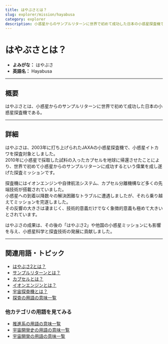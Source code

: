 ```yaml
---
title: はやぶさとは？
slug: explorer/mission/hayabusa
category: explorer
description: 小惑星からのサンプルリターンに世界で初めて成功した日本の小惑星探査機であるはやぶさの意味・定義・内容について解説します。  
---
```


# はやぶさとは？

- **よみがな：** はやぶさ  
- **英語名：** Hayabusa  

---

## 概要

はやぶさとは、小惑星からのサンプルリターンに世界で初めて成功した日本の小惑星探査機である。  

---

## 詳細

はやぶさは、2003年に打ち上げられたJAXAの小惑星探査機で、小惑星イトカワを探査対象としました。  
2010年に小惑星で採取した試料の入ったカプセルを地球に帰還させたことにより、世界で初めて小惑星からのサンプルリターンに成功するという偉業を成し遂げた探査ミッションです。  

探査機にはイオンエンジンや自律航法システム、カプセル分離機構など多くの先端技術が搭載されていました。  
小惑星への到着以降数々の解決困難なトラブルに遭遇しましたが、それら乗り越えてミッションを完遂しました。  
その反響の大きさは凄まじく、技術的意義だけでなく象徴的意義も極めて大きいとされています。  

はやぶさの成果は、その後の「はやぶさ2」や他国の小惑星ミッションにも影響を与え、小惑星科学と探査技術の発展に貢献しました。  

---

## 関連用語・トピック

- [はやぶさ2とは？](/explorer/mission/hayabusa2)
- [サンプルリターンとは？](/explorer/technology/sample-return)
- [カプセルとは？](/explorer/technology/capsule)
- [イオンエンジンとは？](/rocket/propulsion/type/ion-engine)
- [宇宙探査機とは？](/explorer/space-probe)
- [探査の用語の意味一覧](/category/explorer)

### 他カテゴリの用語を見てみる
- [推進系の用語の意味一覧](/category/propulsion)
- [宇宙開発史の用語の意味一覧](/category/history)
- [宇宙開発の用語の意味一覧](/category/glossary)
